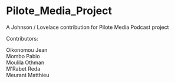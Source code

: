 # Pilote_Media_Project
A Johnson / Lovelace contribution for Pilote Media Podcast project


Contributors:

Oikonomou Jean      
Mombo Pablo         
Moulila Othman      
M'Rabet Reda        
Meurant Matthieu    